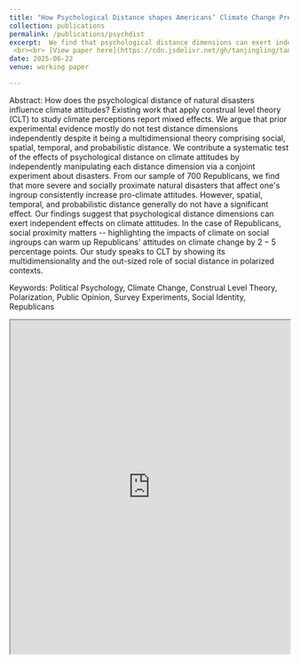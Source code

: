 ```yaml
---
title: "How Psychological Distance shapes Americans’ Climate Change Preferences: a Conjoint Analysis"
collection: publications
permalink: /publications/psychdist
excerpt:  We find that psychological distance dimensions can exert independent effects on climate attitudes. In the case of Republicans, social proximity matters -- highlighting the impacts of climate on social ingroups can warm up Republicans' attitudes on climate change by $2-5$ percentage points.
 <br><br> [View paper here](https://cdn.jsdelivr.net/gh/tanjingling/tanjingling.github.io/files/PsychDist.pdf)
date: 2025-06-22
venue: working paper

---
```

Abstract: How does the psychological distance of natural disasters influence climate attitudes? Existing work that apply construal level theory (CLT) to study climate perceptions report mixed effects. We argue that prior experimental evidence mostly do not test distance dimensions independently despite it being a multidimensional theory comprising social, spatial, temporal, and probabilistic distance. We contribute a systematic test of the effects of psychological distance on climate attitudes by independently manipulating each distance dimension via a conjoint experiment about disasters. From our sample of 700 Republicans, we find that more severe and socially proximate natural disasters that affect one's ingroup consistently increase pro-climate attitudes. However, spatial, temporal, and probabilistic distance generally do not have a significant effect. Our findings suggest that psychological distance dimensions can exert independent effects on climate attitudes. In the case of Republicans, social proximity matters -- highlighting the impacts of climate on social ingroups can warm up Republicans' attitudes on climate change by $2-5$ percentage points. Our study speaks to CLT by showing its multidimensionality and the out-sized role of social distance in polarized contexts.

Keywords: Political Psychology, Climate Change, Construal Level Theory, Polarization, Public Opinion, Survey Experiments, Social Identity, Republicans

<iframe
  src="https://cdn.jsdelivr.net/gh/tanjingling/tanjingling.github.io/files/PsychDist.pdf"
  width="100%"
  height="600px"
>
  This browser does not support PDFs. Please download the PDF to view it: <a href="https://cdn.jsdelivr.net/gh/tanjingling/tanjingling.github.io/files/PsychDist.pdf">Download PDF</a>
</iframe>

